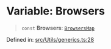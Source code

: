 # Variable: Browsers

> `const` **Browsers**: [`BrowsersMap`](../type-aliases/BrowsersMap.md)

Defined in: [src/Utils/generics.ts:28](https://github.com/Fokusdotid/bail/blob/8b525f9ebcc20cb9acd0f880b6ad58976e38b117/src/Utils/generics.ts#L28)
